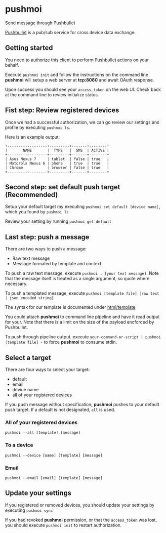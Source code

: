 # pushmoi
Send message through Pushbullet

[Pushbullet](https://blog.pushbullet.com/) is a pub/sub service for cross
device data exchange.

## Getting started
You need to authorize this client to perform Pushbullet actions on your behalf.

Execute `pushmoi init` and follow the instructions on the command line
**pushmoi** will setup a web server at **tcp:8080** and await OAuth response.

Upon success you should see your `access_token` on the web UI.  Check back at
the command line to review initialize status.

## Fist step: Review registered devices
Once we had a successful authorization, we can go review our settings and
profile by executing `pushmoi ls`.

Here is an example output:
```
+------------------+---------+-------+--------+
|       NAME       |  TYPE   |  SMS  | ACTIVE |
+------------------+---------+-------+--------+
| Asus Nexus 7     | tablet  | false | true   |
| Motorola Nexus 6 | phone   | true  | true   |
| Chrome           | browser | false | true   |
+------------------+---------+-------+--------+
```

## Second step: set default push target (Recommended)
Setup your default target my executing `pushmoi set default [device name]`,
which you found by `pushmoi ls`

Review your setting by running `pushmoi get default`

## Last step: push a message
There are two ways to push a message:
- Raw text message
- Message formated by template and context

To push a raw text message, execute `pushmoi . [your text message]`.  Note that
the message itself is treated as a single argument, so quote where necessary.

To push a templated message, execute
`pushmoi [template file] [raw text | json encoded string]`

The syntax for our template is documented under
[html/template](https://golang.org/pkg/html/template/)

You could attach **pushmoi** to command line pipeline and have it read output
for your.  Note that there is a limit on the size of the payload encforced by
Pushbullet.

To push through pipeline output, execute
`your-command-or-script | pushmoi [template file] -` to force **pushmoi** to
consume stdin.

## Select a target
There are four ways to select your target:
- default
- email
- device name
- all of your registered devices

If you push message without specification, **pushmoi** pushes to your default
push target.  If a default is not designated, `all` is used.

### All of your registered devices
`pushmoi --all [template] [message]`

### To a device
`pushmoi --device [name] [template] [message]`

### Email
`pushmoi --email [email] [template] [message]`

## Update your settings
If you registered or removed devices, you should update your settings by
executing `pushmoi sync`

If you had revoked **pushmoi** permission, or that the `access_token` was lost,
you should execute `pushmoi init` to restart authorization.
